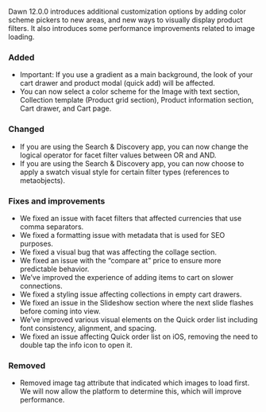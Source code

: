 Dawn 12.0.0 introduces additional customization options by adding color scheme pickers to new areas, and new ways to visually display product filters. It also introduces some performance improvements related to image loading.

### Added

- Important: If you use a gradient as a main background, the look of your cart drawer and product modal (quick add) will be affected.
- You can now select a color scheme for the Image with text section, Collection template (Product grid section), Product information section, Cart drawer, and Cart page.

### Changed

- If you are using the Search & Discovery app, you can now change the logical operator for facet filter values between OR and AND.
- If you are using the Search & Discovery app, you can now choose to apply a swatch visual style for certain filter types (references to metaobjects).

### Fixes and improvements

- We fixed an issue with facet filters that affected currencies that use comma separators.
- We fixed a formatting issue with metadata that is used for SEO purposes.
- We fixed a visual bug that was affecting the collage section.
- We fixed an issue with the “compare at” price to ensure more predictable behavior.
- We’ve improved the experience of adding items to cart on slower connections.
- We fixed a styling issue affecting collections in empty cart drawers.
- We fixed an issue in the Slideshow section where the next slide flashes before coming into view.
- We’ve improved various visual elements on the Quick order list including font consistency, alignment, and spacing.
- We fixed an issue affecting Quick order list on iOS, removing the need to double tap the info icon to open it.

### Removed

- Removed image tag attribute that indicated which images to load first. We will now allow the platform to determine this, which will improve performance.
